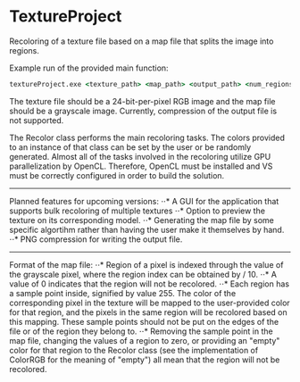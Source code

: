 # TextureProject
Recoloring of a texture file based on a map file that splits the image into regions.

Example run of the provided main function:

```cmd
textureProject.exe <texture_path> <map_path> <output_path> <num_regions>
```
The texture file should be a 24-bit-per-pixel RGB image and the map file should be a grayscale image. Currently, compression
of the output file is not supported.

The Recolor class performs the main recoloring tasks. The colors provided to an instance of that class can be set by the user 
or be randomly generated. Almost all of the tasks involved in the recoloring utilize GPU parallelization by OpenCL. Therefore, 
OpenCL must be installed and VS must be correctly configured in order to build the solution. 

---

Planned features for upcoming versions:
⋅⋅* A GUI for the application that supports bulk recoloring of multiple textures
⋅⋅* Option to preview the texture on its corresponding model.
⋅⋅* Generating the map file by some specific algortihm rather than having the user make it themselves by hand.
⋅⋅* PNG compression for writing the output file.

---

Format of the map file:
⋅⋅* Region of a pixel is indexed through the value of the grayscale pixel, where the region index can be obtained by <value> / 10.
⋅⋅* A value of 0 indicates that the region will not be recolored.
⋅⋅* Each region has a sample point inside, signified by value 255. The color of the corresponding pixel in the texture will be mapped
to the user-provided color for that region, and the pixels in the same region will be recolored based on this mapping. These sample
points should not be put on the edges of the file or of the region they belong to.
⋅⋅* Removing the sample point in the map file, changing the values of a region to zero, or providing an "empty" color for that region
to the Recolor class (see the implementation of ColorRGB for the meaning of "empty") all mean that the region will not be recolored.

